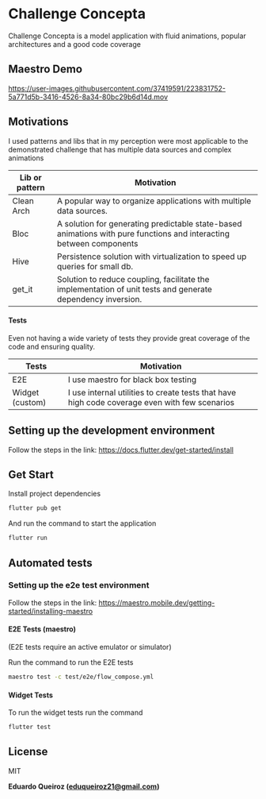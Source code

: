 # Challenge Concepta

Challenge Concepta is a model application with fluid animations, popular architectures and a good code coverage

## Maestro Demo


https://user-images.githubusercontent.com/37419591/223831752-5a771d5b-3416-4526-8a34-80bc29b6d14d.mov


## Motivations

I used patterns and libs that in my perception were most applicable to the demonstrated challenge that has multiple data sources and complex animations

| Lib or pattern | Motivation                                                                                               |
| ------------- | ------------------------------------------------------------------------------------------------------------------- |
| Clean Arch    | A popular way to organize applications with multiple data sources.                                                  |
| Bloc          | A solution for generating predictable state-based animations with pure functions and interacting between components |
| Hive          | Persistence solution with virtualization to speed up queries for small db.                                          |
| get_it        | Solution to reduce coupling, facilitate the implementation of unit tests and generate dependency inversion.         |

#### Tests

Even not having a wide variety of tests they provide great coverage of the code and ensuring quality.

| Tests           | Motivation                                                                        |
| --------------- | --------------------------------------------------------------------------------------------- |
| E2E             | I use maestro for black box testing                                                           |
| Widget (custom) | I use internal utilities to create tests that have high code coverage even with few scenarios |

## Setting up the development environment

Follow the steps in the link: https://docs.flutter.dev/get-started/install

## Get Start

Install project dependencies

```sh
flutter pub get
```

And run the command to start the application

```sh
flutter run
```

## Automated tests

### Setting up the e2e test environment

Follow the steps in the link: https://maestro.mobile.dev/getting-started/installing-maestro

#### E2E Tests (maestro)

(E2E tests require an active emulator or simulator)

Run the command to run the E2E tests

```sh
maestro test -c test/e2e/flow_compose.yml
```

#### Widget Tests

To run the widget tests run the command

```sh
flutter test
```

## License

MIT

**Eduardo Queiroz (eduqueiroz21@gmail.com)**

[//]: # "These are reference links used in the body of this note and get stripped out when the markdown processor does its job. There is no need to format nicely because it shouldn't be seen. Thanks SO - http://stackoverflow.com/questions/4823468/store-comments-in-markdown-syntax"
